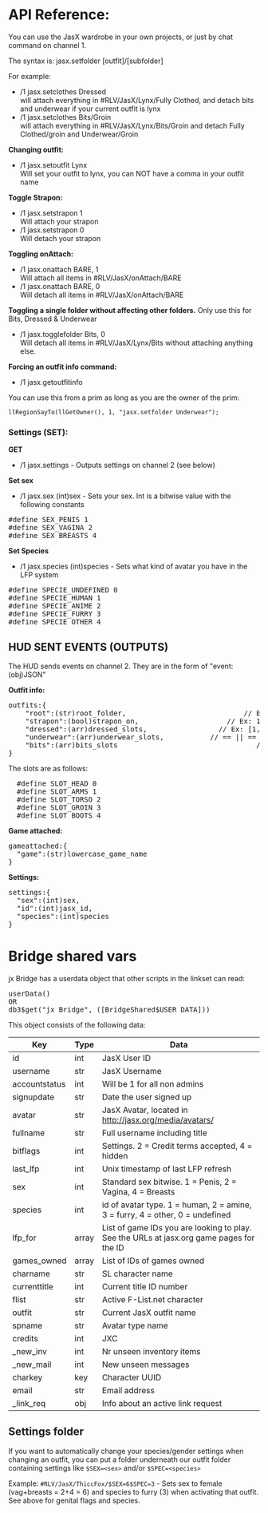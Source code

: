 # API Reference:

You can use the JasX wardrobe in your own projects, or just by chat command on channel 1.

The syntax is: jasx.setfolder [outfit]/[subfolder]

For example:
- /1 jasx.setclothes Dressed<br />
  will attach everything in #RLV/JasX/Lynx/Fully Clothed, and detach bits and underwear if your current outfit is lynx
- /1 jasx.setclothes Bits/Groin<br />
    will attach everything in #RLV/JasX/Lynx/Bits/Groin and detach Fully Clothed/groin and Underwear/Groin

**Changing outfit:**
- /1 jasx.setoutfit Lynx<br />
Will set your outfit to lynx, you can NOT have a comma in your outfit name

**Toggle Strapon:**
- /1 jasx.setstrapon 1<br />
Will attach your strapon
- /1 jasx.setstrapon 0<br />
Will detach your strapon

**Toggling onAttach:**
- /1 jasx.onattach BARE, 1<br />
Will attach all items in #RLV/JasX/onAttach/BARE
- /1 jasx.onattach BARE, 0<br />
Will detach all items in #RLV/JasX/onAttach/BARE
    
**Toggling a single folder without affecting other folders.** Only use this for Bits, Dressed & Underwear
- /1 jasx.togglefolder Bits, 0<br />
Will detach all items in #RLV/JasX/Lynx/Bits without attaching anything else.

**Forcing an outfit info command:**
- /1 jasx.getoutfitinfo
    
You can use this from a prim as long as you are the owner of the prim:

``llRegionSayTo(llGetOwner(), 1, "jasx.setfolder Underwear");``
    


### Settings (SET):
    
**GET**
- /1 jasx.settings - Outputs settings on channel 2 (see below)

**Set sex**
- /1 jasx.sex (int)sex - Sets your sex. Int is a bitwise value with the following constants
<pre>
#define SEX_PENIS 1
#define SEX_VAGINA 2
#define SEX_BREASTS 4
</pre>

**Set Species**
- /1 jasx.species (int)species - Sets what kind of avatar you have in the LFP system
<pre>
#define SPECIE_UNDEFINED 0
#define SPECIE_HUMAN 1
#define SPECIE_ANIME 2
#define SPECIE_FURRY 3
#define SPECIE_OTHER 4
</pre>    
    
## HUD SENT EVENTS (OUTPUTS)
The HUD sends events on channel 2. They are in the form of "event:(obj)JSON"

**Outfit info:**
<pre>
outfits:{
    "root":(str)root_folder,                            // Ex: Lynx
    "strapon":(bool)strapon_on,                     // Ex: 1
    "dressed":(arr)dressed_slots,                 // Ex: [1,1,1,0,1]  (( All but groin is dressed ))
    "underwear":(arr)underwear_slots,           // == || == For underwear
    "bits":(arr)bits_slots                                 // == || == For Bits
}
</pre>

The slots are as follows:
<pre>
  #define SLOT_HEAD 0
  #define SLOT_ARMS 1
  #define SLOT_TORSO 2
  #define SLOT_GROIN 3
  #define SLOT_BOOTS 4
</pre>

**Game attached:**
<pre>
gameattached:{
  "game":(str)lowercase_game_name
}
</pre>

**Settings:**
<pre>
settings:{
  "sex":(int)sex,
  "id":(int)jasx_id,
  "species":(int)species
}
</pre>

# Bridge shared vars
jx Bridge has a userdata object that other scripts in the linkset can read:
<pre>
userData()
OR 
db3$get("jx Bridge", ([BridgeShared$USER_DATA])) 
</pre>

This object consists of the following data:

| Key   | Type | Data  |
| --- |---| --- |
| id | int | JasX User ID |
| username | str | JasX Username |
| accountstatus | int | Will be 1 for all non admins |
| signupdate | str | Date the user signed up |
| avatar | str | JasX Avatar, located in http://jasx.org/media/avatars/ |
| fullname | str | Full username including title |
| bitflags | int | Settings. 2 = Credit terms accepted, 4 = hidden |
| last_lfp | int | Unix timestamp of last LFP refresh |
| sex | int | Standard sex bitwise. 1 = Penis, 2 = Vagina, 4 = Breasts |
| species | int | id of avatar type. 1 = human, 2 = amine, 3 = furry, 4 = other, 0 = undefined |
| lfp_for | array | List of game IDs you are looking to play. See the URLs at jasx.org game pages for the ID |
| games_owned | array | List of IDs of games owned |
| charname | str | SL character name |
| currenttitle | int | Current title ID number |
| flist | str | Active F-List.net character |
| outfit | str | Current JasX outfit name |
| spname | str | Avatar type name |
| credits | int | JXC |
| _new_inv | int | Nr unseen inventory items |
| _new_mail | int | New unseen messages |
| charkey | key | Character UUID |
| email | str | Email address |
| _link_req | obj | Info about an active link request |


## Settings folder

If you want to automatically change your species/gender settings when changing an outfit, you can put a folder underneath our outfit folder containing settings like `$SEX=<sex>` and/or `$SPEC=<species>`

Example: `#RLV/JasX/ThiccFox/$SEX=6$SPEC=3` - Sets sex to female (vag+breasts = 2+4 = 6) and species to furry (3) when activating that outfit. See above for genital flags and species.
